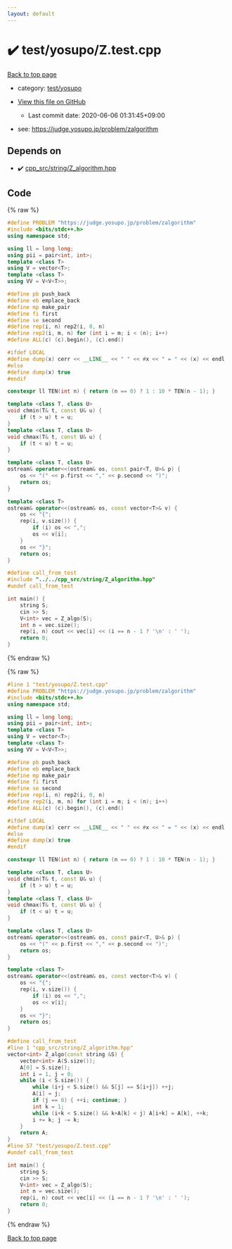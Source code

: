 ```yaml
---
layout: default
---
```


<!-- mathjax config similar to math.stackexchange -->
<script type="text/javascript" async
  src="https://cdnjs.cloudflare.com/ajax/libs/mathjax/2.7.5/MathJax.js?config=TeX-MML-AM_CHTML">
</script>
<script type="text/x-mathjax-config">
  MathJax.Hub.Config({
    TeX: { equationNumbers: { autoNumber: "AMS" }},
    tex2jax: {
      inlineMath: [ ['$','$'] ],
      processEscapes: true
    },
    "HTML-CSS": { matchFontHeight: false },
    displayAlign: "left",
    displayIndent: "2em"
  });
</script>

<script type="text/javascript" src="https://cdnjs.cloudflare.com/ajax/libs/jquery/3.4.1/jquery.min.js"></script>
<script src="https://cdn.jsdelivr.net/npm/jquery-balloon-js@1.1.2/jquery.balloon.min.js" integrity="sha256-ZEYs9VrgAeNuPvs15E39OsyOJaIkXEEt10fzxJ20+2I=" crossorigin="anonymous"></script>
<script type="text/javascript" src="../../../assets/js/copy-button.js"></script>
<link rel="stylesheet" href="../../../assets/css/copy-button.css" />


# :heavy_check_mark: test/yosupo/Z.test.cpp

<a href="../../../index.html">Back to top page</a>

* category: <a href="../../../index.html#0b58406058f6619a0f31a172defc0230">test/yosupo</a>
* <a href="{{ site.github.repository_url }}/blob/master/test/yosupo/Z.test.cpp">View this file on GitHub</a>
    - Last commit date: 2020-06-06 01:31:45+09:00


* see: <a href="https://judge.yosupo.jp/problem/zalgorithm">https://judge.yosupo.jp/problem/zalgorithm</a>


## Depends on

* :heavy_check_mark: <a href="../../../library/cpp_src/string/Z_algorithm.hpp.html">cpp_src/string/Z_algorithm.hpp</a>


## Code

<a id="unbundled"></a>
{% raw %}
```cpp
#define PROBLEM "https://judge.yosupo.jp/problem/zalgorithm"
#include <bits/stdc++.h>
using namespace std;

using ll = long long;
using pii = pair<int, int>;
template <class T>
using V = vector<T>;
template <class T>
using VV = V<V<T>>;

#define pb push_back
#define eb emplace_back
#define mp make_pair
#define fi first
#define se second
#define rep(i, n) rep2(i, 0, n)
#define rep2(i, m, n) for (int i = m; i < (n); i++)
#define ALL(c) (c).begin(), (c).end()

#ifdef LOCAL
#define dump(x) cerr << __LINE__ << " " << #x << " = " << (x) << endl
#else
#define dump(x) true
#endif

constexpr ll TEN(int n) { return (n == 0) ? 1 : 10 * TEN(n - 1); }

template <class T, class U>
void chmin(T& t, const U& u) {
    if (t > u) t = u;
}
template <class T, class U>
void chmax(T& t, const U& u) {
    if (t < u) t = u;
}

template <class T, class U>
ostream& operator<<(ostream& os, const pair<T, U>& p) {
    os << "(" << p.first << "," << p.second << ")";
    return os;
}

template <class T>
ostream& operator<<(ostream& os, const vector<T>& v) {
    os << "{";
    rep(i, v.size()) {
        if (i) os << ",";
        os << v[i];
    }
    os << "}";
    return os;
}

#define call_from_test
#include "../../cpp_src/string/Z_algorithm.hpp"
#undef call_from_test

int main() {
    string S;
    cin >> S;
    V<int> vec = Z_algo(S);
    int n = vec.size();
    rep(i, n) cout << vec[i] << (i == n - 1 ? '\n' : ' ');
    return 0;
}
```
{% endraw %}

<a id="bundled"></a>
{% raw %}
```cpp
#line 1 "test/yosupo/Z.test.cpp"
#define PROBLEM "https://judge.yosupo.jp/problem/zalgorithm"
#include <bits/stdc++.h>
using namespace std;

using ll = long long;
using pii = pair<int, int>;
template <class T>
using V = vector<T>;
template <class T>
using VV = V<V<T>>;

#define pb push_back
#define eb emplace_back
#define mp make_pair
#define fi first
#define se second
#define rep(i, n) rep2(i, 0, n)
#define rep2(i, m, n) for (int i = m; i < (n); i++)
#define ALL(c) (c).begin(), (c).end()

#ifdef LOCAL
#define dump(x) cerr << __LINE__ << " " << #x << " = " << (x) << endl
#else
#define dump(x) true
#endif

constexpr ll TEN(int n) { return (n == 0) ? 1 : 10 * TEN(n - 1); }

template <class T, class U>
void chmin(T& t, const U& u) {
    if (t > u) t = u;
}
template <class T, class U>
void chmax(T& t, const U& u) {
    if (t < u) t = u;
}

template <class T, class U>
ostream& operator<<(ostream& os, const pair<T, U>& p) {
    os << "(" << p.first << "," << p.second << ")";
    return os;
}

template <class T>
ostream& operator<<(ostream& os, const vector<T>& v) {
    os << "{";
    rep(i, v.size()) {
        if (i) os << ",";
        os << v[i];
    }
    os << "}";
    return os;
}

#define call_from_test
#line 1 "cpp_src/string/Z_algorithm.hpp"
vector<int> Z_algo(const string &S) {
	vector<int> A(S.size());
	A[0] = S.size();
	int i = 1, j = 0;
	while (i < S.size()) {
		while (i+j < S.size() && S[j] == S[i+j]) ++j;
		A[i] = j;
		if (j == 0) { ++i; continue; }
		int k = 1;
		while (i+k < S.size() && k+A[k] < j) A[i+k] = A[k], ++k;
		i += k; j -= k;
	}
	return A;
}
#line 57 "test/yosupo/Z.test.cpp"
#undef call_from_test

int main() {
    string S;
    cin >> S;
    V<int> vec = Z_algo(S);
    int n = vec.size();
    rep(i, n) cout << vec[i] << (i == n - 1 ? '\n' : ' ');
    return 0;
}

```
{% endraw %}

<a href="../../../index.html">Back to top page</a>


